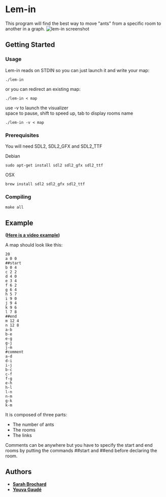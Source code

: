 # Lem-in

This program will find the best way to move "ants" from a specific room to another in a graph.
![lem-in screenshot](https://i.imgur.com/iCaUZCS.png "lem-in screenshot")

## Getting Started

### Usage

Lem-in reads on STDIN so you can just launch it and write your map:
```
./lem-in
```
or you can redirect an existing map:
```
./lem-in < map
```
use -v to launch the visualizer  
space to pause, shift to speed up, tab to display rooms name
```
./lem-in -v < map
```
### Prerequisites

You will need SDL2, SDL2\_GFX and SDL2\_TTF

Debian
```
sudo apt-get install sdl2 sdl2_gfx sdl2_ttf
```
OSX
```
brew install sdl2 sdl2_gfx sdl2_ttf
```

### Compiling

```
make all
```

## Example

**([Here is a video example](https://youtu.be/aD20O2oQ1DQ))**

A map should look like this:
```
20
a 0 0
##start
b 0 4
c 2 2
d 4 0
e 3 4
f 6 2
g 6 4
h 5 7
i 9 0
j 9 4
k 9 6
l 7 8
##end
m 12 4
n 12 8
a-b
b-e
e-g
g-j
j-m
#comment
a-d
d-i
i-j
b-c
c-f
f-g
e-h
h-l
l-n
n-m
g-k
k-m

```

It is composed of three parts:
* The number of ants
* The rooms
* The links

Comments can be anywhere but you have to specify the start and end rooms by putting the commands ##start and ##end before declaring the room.

## Authors

* **[Sarah Brochard](https://github.com/everchild)**
* **[Youva Gaudé](https://github.com/Eviber)**
